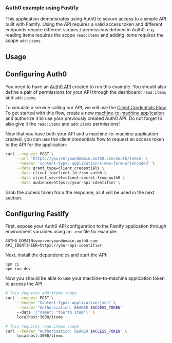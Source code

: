 ### Auth0 example using Fastify

This application demonstrates using Auth0 to secure access to a simple API built with Fastify. Using the API requires a valid access token and different endpoints require different scopes / permissions defined in Auth0, e.g. reading items requires the scope `read:items` and adding items requires the scope `add:items`.

## Usage

## Configuring Auth0

You need to have an [Auth0 API](https://auth0.com/docs/get-started/apis) created to run this example. You should also define a pair of permissions for your API through the dashboard: `read:items` and `add:items`.

To simulate a service calling our API, we will use the [Client Credentials Flow](https://auth0.com/docs/get-started/authentication-and-authorization-flow/client-credentials-flow). To get started with this flow, create a new [machine-to-machine application](https://auth0.com/docs/microsites/call-api/call-api-m2m-app) and authorize it to use your previously created Auth0 API. Do not forget to also give it the `read:items` and `add:items` permissions!

Now that you have both your API and a machine-to-machine application created, you can use the client credentials flow to request an access token to the API for the application:

```bash
curl --request POST \
     --url 'https://yourveryowndomain.auth0.com/oauth/token' \
     --header 'content-type: application/x-www-form-urlencoded' \
     --data grant_type=client_credentials \
     --data client_id=client-id-from-auth0 \
     --data client_secret=client-secret-from-auth0 \
     --data audience=https://your-api-identifier \
```

Grab the access token from the response, as it will be used in the next section.

## Configuring Fastify

First, expose your Auth0 API configuration to the Fastify application through environment variables using an `.env` file for example:

```
AUTH0_DOMAIN=yourveryowndomain.auth0.com
API_IDENTIFIER=https://your-api-identifier
```

Next, install the dependencies and start the API:

```
npm ci
npm run dev
```

Now you should be able to use your machine-to-machine application token to access the API:

```bash
# This requires add:items scope
curl --request POST \
     --header "Content-Type: application/json" \
     --header "Authorization: BEARER $ACCESS_TOKEN"
     --data '{"name": "fourth item"}' \
     localhost:3000/items

# This requires read:items scope
curl --header "Authorization: BEARER $ACCESS_TOKEN" \
     localhost:3000/items
```
